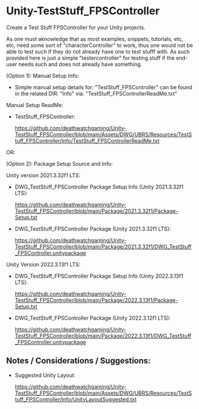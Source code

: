 # Unity-TestStuff_FPSController

 Create a Test Stuff FPSController for your Unity projects.

 As one must aknowledge that as most examples, snippets, tutorials, etc, etc, need some sort of 
 "characterController" to work, thus one would not be able to test such if they do not already 
 have one to test stufff with. As such provided here is just a simple "testercontroller" for 
 testing stuff if the end-user needs such and does not already have something.

(Option 1): Manual Setup Info:

 * Simple manual setup details for: "TestStuff_FPSController" can be found in the related DIR: 
   "Info" via: "TestStuff_FPSControllerReadMe.txt"

 Manual Setup ReadMe:

 * TestStuff_FPSController:

   https://github.com/deathwatchgaming/Unity-TestStuff_FPSController/blob/main/Assets/DWG/UBRS/Resources/TestStuff_FPSController/Info/TestStuff_FPSControllerReadMe.txt


OR:

(Option 2): Package Setup Source and Info:


Unity version 2021.3.32f1 LTS:

* DWG_TestStuff_FPSController Package Setup Info (Unity 2021.3.32f1 LTS):

  https://github.com/deathwatchgaming/Unity-TestStuff_FPSController/blob/main/Package/2021.3.32f1/Package-Setup.txt

* DWG_TestStuff_FPSController Package (Unity 2021.3.32f1 LTS):

  https://github.com/deathwatchgaming/Unity-TestStuff_FPSController/blob/main/Package/2021.3.32f1/DWG_TestStuff_FPSController.unitypackage



Unity Version 2022.3.13f1 LTS:

* DWG_TestStuff_FPSController Package Setup Info (Unity 2022.3.13f1 LTS):

  https://github.com/deathwatchgaming/Unity-TestStuff_FPSController/blob/main/Package/2022.3.13f1/Package-Setup.txt

* DWG_TestStuff_FPSController Package (Unity 2022.3.12f1 LTS):

  https://github.com/deathwatchgaming/Unity-TestStuff_FPSController/blob/main/Package/2022.3.13f1/DWG_TestStuff_FPSController.unitypackage



 Notes / Considerations / Suggestions:
---------------------------------------

 * Suggested Unity Layout:

   https://github.com/deathwatchgaming/Unity-TestStuff_FPSController/blob/main/Assets/DWG/UBRS/Resources/TestStuff_FPSController/Info/UnityLayoutSuggested.txt 


